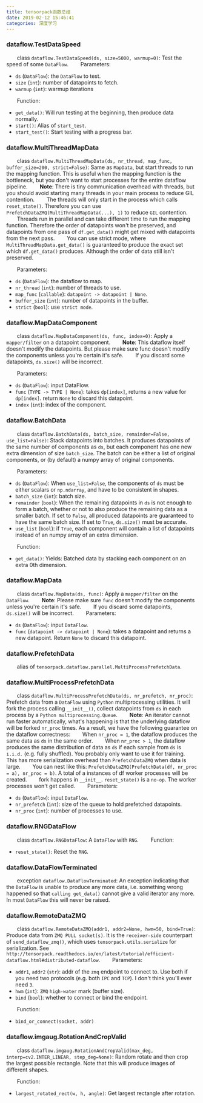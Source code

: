 ```yaml
---
title: tensorpack函数总结
date: 2019-02-12 15:46:41
categories: 深度学习
---
```

### dataflow.TestDataSpeed

&emsp;&emsp;class `dataflow.TestDataSpeed(ds, size=5000, warmup=0)`: Test the speed of some `DataFlow`.
&emsp;&emsp;Parameters:

- `ds` (`DataFlow`): the `DataFlow` to test.
- `size` (`int`): number of datapoints to fetch.
- `warmup` (`int`): warmup iterations

&emsp;&emsp;Function:

- `get_data()`: Will run testing at the beginning, then produce data normally.
- `start()`: Alias of `start_test`.
- `start_test()`: Start testing with a progress bar.

### dataflow.MultiThreadMapData

&emsp;&emsp;class `dataflow.MultiThreadMapData(ds, nr_thread, map_func, buffer_size=200, strict=False)`: Same as `MapData`, but start threads to run the mapping function. This is useful when the mapping function is the bottleneck, but you don't want to start processes for the entire dataflow pipeline.
&emsp;&emsp;**Note**: There is tiny communication overhead with threads, but you should avoid starting many threads in your main process to reduce GIL contention.
&emsp;&emsp;The threads will only start in the process which calls `reset_state()`. Therefore you can use `PrefetchDataZMQ(MultiThreadMapData(...), 1)` to reduce `GIL` contention.
&emsp;&emsp;Threads run in parallel and can take different time to run the mapping function. Therefore the order of datapoints won't be preserved, and datapoints from one pass of `df.get_data()` might get mixed with datapoints from the next pass.
&emsp;&emsp;You can use strict mode, where `MultiThreadMapData.get_data()` is guaranteed to produce the exact set which `df.get_data()` produces. Although the order of data still isn't preserved.

&emsp;&emsp;Parameters:

- `ds` (`DataFlow`): the dataflow to map.
- `nr_thread` (`int`): number of threads to use.
- `map_func` (`callable`): `datapoint -> datapoint | None`.
- `buffer_size` (`int`): number of datapoints in the buffer.
- `strict` (`bool`): use `strict mode`.

### dataflow.MapDataComponent

&emsp;&emsp;class `dataflow.MapDataComponent(ds, func, index=0)`: Apply a `mapper/filter` on a datapoint component.
&emsp;&emsp;**Note**: This dataflow itself doesn't modify the datapoints. But please make sure func doesn't modify the components unless you're certain it's safe.
&emsp;&emsp;If you discard some datapoints, `ds.size()` will be incorrect.

&emsp;&emsp;Parameters:

- `ds` (`DataFlow`): input DataFlow.
- `func` (`TYPE -> TYPE | None`): takes `dp[index]`, returns a new value for `dp[index]`. return `None` to discard this datapoint.
- `index` (`int`): index of the component.

### dataflow.BatchData

&emsp;&emsp;class `dataflow.BatchData(ds, batch_size, remainder=False, use_list=False)`: Stack datapoints into batches. It produces datapoints of the same number of components as `ds`, but each component has one new extra dimension of size `batch_size`. The batch can be either a list of original components, or (by default) a numpy array of original components.

&emsp;&emsp;Parameters:

- `ds` (`DataFlow`): When `use_list=False`, the components of `ds` must be either scalars or `np.ndarray`, and have to be consistent in shapes.
- `batch_size` (`int`): batch size.
- `remainder` (`bool`): When the remaining datapoints in `ds` is not enough to form a batch, whether or not to also produce the remaining data as a smaller batch. If set to `False`, all produced datapoints are guaranteed to have the same batch size. If set to `True`, `ds.size()` must be accurate.
- `use_list` (`bool`): if `True`, each component will contain a list of datapoints instead of an numpy array of an extra dimension.

&emsp;&emsp;Function:

- `get_data()`: Yields: Batched data by stacking each component on an extra 0th dimension.

### dataflow.MapData

&emsp;&emsp;class `dataflow.MapData(ds, func)`: Apply a `mapper/filter` on the `DataFlow`.
&emsp;&emsp;**Note**: Please make sure `func` doesn't modify the components unless you're certain it's safe.
&emsp;&emsp;If you discard some datapoints, `ds.size()` will be incorrect.
&emsp;&emsp;Parameters:

- `ds` (`DataFlow`): input `DataFlow`.
- `func` (`datapoint -> datapoint | None`): takes a datapoint and returns a new datapoint. Return `None` to discard this datapoint.

### dataflow.PrefetchData

&emsp;&emsp;alias of `tensorpack.dataflow.parallel.MultiProcessPrefetchData`.

### dataflow.MultiProcessPrefetchData

&emsp;&emsp;class `dataflow.MultiProcessPrefetchData(ds, nr_prefetch, nr_proc)`: Prefetch data from a `DataFlow` using `Python` multiprocessing utilities. It will fork the process calling `__init__()`, collect datapoints from `ds` in each process by a `Python multiprocessing.Queue`.
&emsp;&emsp;**Note**: An iterator cannot run faster automatically, what's happening is that the underlying dataflow will be forked `nr_proc` times. As a result, we have the following guarantee on the dataflow correctness:
&emsp;&emsp;When `nr_proc = 1`, the dataflow produces the same data as `ds` in the same order.
&emsp;&emsp;When `nr_proc > 1`, the dataflow produces the same distribution of data as `ds` if each sample from `ds` is `i.i.d.` (e.g. fully shuffled). You probably only want to use it for training.
&emsp;&emsp;This has more serialization overhead than `PrefetchDataZMQ` when data is large.
&emsp;&emsp;You can nest like this: `PrefetchDataZMQ(PrefetchData(df, nr_proc = a), nr_proc = b)`. A total of a instances of df worker processes will be created.
&emsp;&emsp;fork happens in `__init__`. `reset_state()` is a `no-op`. The worker processes won't get called.
&emsp;&emsp;Parameters:

- `ds` (`DataFlow`): input `DataFlow`.
- `nr_prefetch` (`int`): size of the queue to hold prefetched datapoints.
- `nr_proc` (`int`): number of processes to use.

### dataflow.RNGDataFlow

&emsp;&emsp;class `dataflow.RNGDataFlow`: A `DataFlow` with `RNG`.
&emsp;&emsp;Function:

- `reset_state()`: Reset the `RNG`.

### dataflow.DataFlowTerminated

&emsp;&emsp;exception `dataflow.DataFlowTerminated`: An exception indicating that the `DataFlow` is unable to produce any more data, i.e. something wrong happened so that `calling get_data()` cannot give a valid iterator any more. In most `DataFlow` this will never be raised.

### dataflow.RemoteDataZMQ

&emsp;&emsp;class `dataflow.RemoteDataZMQ(addr1, addr2=None, hwm=50, bind=True)`: Produce data from `ZMQ PULL socket(s)`. It is the `receiver-side` counterpart of `send_dataflow_zmq()`, which uses `tensorpack.utils.serialize` for serialization. See `http://tensorpack.readthedocs.io/en/latest/tutorial/efficient-dataflow.html#distributed-dataflow`.
&emsp;&emsp;Parameters:

- `addr1`, `addr2` (`str`): addr of the `zmq` endpoint to connect to. Use both if you need two protocols (e.g. both `IPC` and `TCP`). I don't think you'll ever need `3`.
- `hwm` (`int`): `ZMQ` `high-water` mark (buffer size).
- `bind` (`bool`): whether to connect or bind the endpoint.

&emsp;&emsp;Function:

- `bind_or_connect(socket, addr)`

### dataflow.imgaug.RotationAndCropValid

&emsp;&emsp;class `dataflow.imgaug.RotationAndCropValid(max_deg, interp=cv2.INTER_LINEAR, step_deg=None)`: Random rotate and then crop the largest possible rectangle. Note that this will produce images of different shapes.

&emsp;&emsp;Function:

- `largest_rotated_rect(w, h, angle)`: Get largest rectangle after rotation.